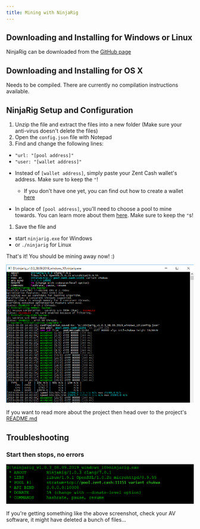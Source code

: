 ```yaml
---
title: Mining with NinjaRig
---
```


## Downloading and Installing for Windows or Linux

NinjaRig can be downloaded from the [GitHub page](https://github.com/ZentCashFoundation/ninjarig/releases/latest)

## Downloading and Installing for OS X

Needs to be compiled. There are currently no compilation instructions available.

## NinjaRig Setup and Configuration

1. Unzip the file and extract the files into a new folder (Make sure your anti-virus doesn't delete the files)
2. Open the `config.json` file with Notepad
3. Find and change the following lines:

* `"url: "[pool address]"`
* `"user: "[wallet address]"`

- Instead of `[wallet address]`, simply paste your Zent Cash wallet's address. Make sure to keep the `"`!
  - If you don't have one yet, you can find out how to create a wallet [here](../wallets/Making-a-Wallet)

- In place of `[pool address]`, you'll need to choose a pool to mine towards. You can learn more about them [here](Pools). Make sure to keep the `"`s!  

1.  Save the file and
  * start `ninjarig.exe` for Windows
  *  or `./ninjarig` for Linux

That's it! You should be mining away now! :)

![ninjarig-working](../../assets/ninjarig-working.png)

If you want to read more about the project then head over to the project's [README.md](https://github.com/ZentCashFoundation/ninjarig/blob/master/README.md)


## Troubleshooting

### Start then stops, no errors

![ninjarig-not-working](../../assets/ninjarig-not-working.png)

If you're getting something like the above screenshot, check your AV software, it might have deleted a bunch of files...